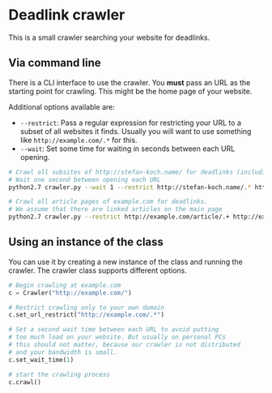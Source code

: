 Deadlink crawler
================

This is a small crawler searching your website for deadlinks.

Via command line
----------------

There is a CLI interface to use the crawler. You **must** pass an URL as the starting point for crawling. This might be the home page of your website.

Additional options available are:

- `--restrict`: Pass a regular expression for restricting your URL to a subset of all websites it finds. Usually you will want to use something like `http://example.com/.*` for this.
- `--wait`: Set some time for waiting in seconds between each URL opening.

```bash
# Crawl all subsites of http://stefan-koch.name/ for deadlinks (including external deadlinks)
# Wait one second between opening each URL
python2.7 crawler.py --wait 1 --restrict http://stefan-koch.name/.* http://stefan-koch.name/

# Crawl all article pages of example.com for deadlinks.
# We assume that there are linked articles on the main page
python2.7 crawler.py --restrict http://example.com/article/.+ http://example.com/
```


Using an instance of the class
------------------------------

You can use it by creating a new instance of the class and running the crawler. The crawler class supports different options.

```python
# Begin crawling at example.com
c = Crawler("http://example.com/")

# Restrict crawling only to your own domain
c.set_url_restrict("http://example.com/.*")

# Set a second wait time between each URL to avoid putting
# too much load on your website. But usually on personal PCs
# this should not matter, because our crawler is not distributed
# and your bandwidth is small.
c.set_wait_time(1)

# start the crawling process
c.crawl()
```
